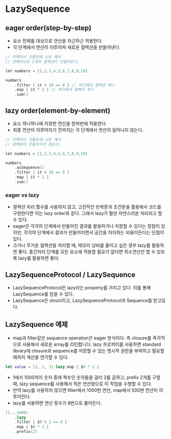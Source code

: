 # LazySequence
 

## eager order(step-by-step)
- 요소 전체를 대상으로 연산을 차근차근 적용한다.
- 각 단계에서 연산이 이루어져 새로운 컬렉션을 만들어낸다.

```Kotlin
// 이펙티브 코틀린에 나온 예시
// 전체적으로 2개의 컬렉션이 만들어진다.

let numbers = [1,2,3,4,5,6,7,8,9,10] 

numbers
    .filter { it % 10 == 0 } // 여기에서 컬렉션 하나
    .map { it * 2 } // 여기에서 컬렉션 하나
    .sum() 
```

## lazy order(element-by-element)
- 요소 하나하나에 지정한 연산을 한꺼번에 적용한다.
- 최종 연산이 이루어지기 전까지는 각 단계에서 연산이 일어나지 않는다.

```Kotlin
// 이펙티브 코틀린에 나온 예시
// 컬렉션이 만들어지지 않는다.

let numbers = [1,2,3,4,5,6,7,8,9,10]

numbers
    .asSequence()
    .filter { it % 10 == 0 }
    .map { it * 2 }
    .sum()  
```

### eager vs lazy
- 컬렉션 처리 함수를 사용하지 않고, 고전적인 반복문과 조건문을 활용해서 코드를 구현한다면 이는 lazy order와 같다. 그래서 lazy가 훨씬 자연스러운 처리라고 할 수 있다.
- eager은 각각의 단계에서 만들어진 결과를 활용하거나 저장할 수 있다는 장점이 있지만, 각각의 단계에서 결과가 만들어지면서 공간을 차지하는 비용이든다는 단점이 있다. 
- 크거나 무거운 컬렉션을 처리할 때, 메모리 낭비를 줄이고 싶은 경우 lazy를 활용하면 좋다. 중간처리 단계를 모든 요소에 적용할 필요가 없다면 최소연산만 할 수 있또록 lazy를 활용하면 좋다.

## LazySequenceProtocol / LazySequence
- LazySequenceProtocol은 lazy라는 property를 가지고 있다. 이를 통해 LazySequence를 얻을 수 있다.
- LazySequence은 struct이고, LazySequenceProtocol과 Sequence를 받고있다.

## LazySequence 예제
- map과 filter같은 sequence operation은 eager 방식이다. 즉 closure를 즉각적으로 사용해서 새로운 array를 리턴합니다. lazy 프로퍼티를 사용하면 standard library에 closure과 sequence를 저장할 수 있는 명시적 권한을 부여하고 필요할 때까지 계산을 연기할 수 있다.

```Swift
let value = [1, 2, 3].lazy.map { $0 * 2 }
```

- 1에서 1000까지 숫자 중에 짝수인 숫자들을 걸러 2를 곱하고, prefix 2개를 구할 때, lazy sequence를 사용해서 적은 연산량으로 이 작업을 수행할 수 있다.
- 만약 lazy를 사용하지 않으면 filter에서 1000번 연산, map에서 500번 연산이 이루어진다.
- lazy를 사용하면 연산 횟수가 8번으로 줄어든다.

```Swift
(1...1000)
    .lazy
    .filter { $0 % 2 == 0 }
    .map { $0 * 2 }
    .prefix(2)
```
